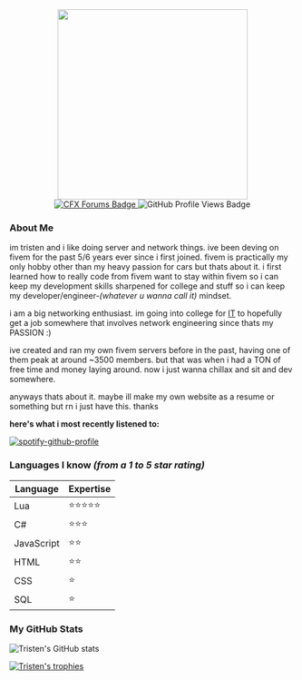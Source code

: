 <div id="header" align="center">
  <img src="https://preview.redd.it/w87kf02op3ec1.png?width=960&crop=smart&auto=webp&s=3cb9bbfe8bb5e43d8fe680ca72b6553ad3d26331" width="335"/>
  <div id="badges" align="center">
    <a href="https://forum.cfx.re/u/tristen/">
      <img src="https://img.shields.io/badge/cfx%20forums%20profile-orange" alt="CFX Forums Badge"/>
    </a>
    <img src="https://komarev.com/ghpvc/?username=tris-ten&style=flat-square&color=blue" alt="GitHub Profile Views Badge"/>
  </div>
</div>

  
### About Me
im tristen and i like doing server and network things. ive been deving on fivem for the past 5/6 years ever since i first joined. fivem is practically my only hobby other than my heavy passion for cars but thats about it. i first learned how to really code from fivem want to stay within fivem so i can keep my development skills sharpened for college and stuff so i can keep my developer/engineer-*(whatever u wanna call it)* mindset.
  
i am a big networking enthusiast. im going into college for [IT](https://www.reddit.com/r/iiiiiiitttttttttttt/) to hopefully get a job somewhere that involves network engineering since thats my PASSION :)
  
ive created and ran my own fivem servers before in the past, having one of them peak at around ~3500 members. but that was when i had a TON of free time and money laying around. now i just wanna chillax and sit and dev somewhere.

anyways thats about it. maybe ill make my own website as a resume or something but rn i just have this. thanks

**here's what i most recently listened to:**

[![spotify-github-profile](https://spotify-github-profile.vercel.app/api/view?uid=9fcr371mx5365k0s3hcr8rue0&cover_image=true&theme=novatorem&show_offline=false&background_color=000000&interchange=false&bar_color=53b14f&bar_color_cover=false)](https://github.com/kittinan/spotify-github-profile)

### Languages I know *(from a 1 to 5 star rating)*
| Language | Expertise |
| --- | --- |
| Lua | ⭐⭐⭐⭐⭐ |
| C# | ⭐⭐⭐ |
| JavaScript | ⭐⭐ |
| HTML | ⭐⭐ |
| CSS | ⭐ |
| SQL | ⭐ |

### My GitHub Stats
![Tristen's GitHub stats](https://my-github-readme-stats-tris-tens-projects.vercel.app/api?username=tris-ten&count_private=true&show_icons=true&include_all_commits=true&show=reviews,prs_merged&hide=stars&theme=dark&hide_border=true&hide_title=true&hide_rank=true) 

[![Tristen's trophies](https://github-profile-trophy.vercel.app/?username=tris-ten&theme=darkhub)](https://github.com/ryo-ma/github-profile-trophy)
